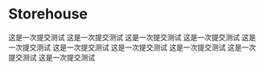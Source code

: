 # Storehouse
这是一次提交测试
这是一次提交测试
这是一次提交测试
这是一次提交测试
这是一次提交测试
这是一次提交测试
这是一次提交测试
这是一次提交测试
这是一次提交测试
这是一次提交测试
